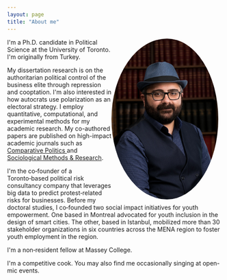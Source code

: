 ```yaml
---
layout: page
title: "About me"
---
```


<img src="/assets/img/prof_pic.jpg" align="right" width="250px" style="border-radius:50%;padding-right:10px"/>

I'm a Ph.D. candidate in Political Science at the University of Toronto. I'm originally from Turkey. 

My dissertation research is on the authoritarian political control of the business elite through repression and cooptation. I'm also interested in how autocrats use polarization as an electoral strategy. I employ quantitative, computational, and experimental methods for my academic research. My co-authored papers are published on high-impact academic journals such as <a href="https://jcp.gc.cuny.edu"> Comparative Politics </a> and [Sociological Methods & Research](https://journals.sagepub.com/home/smr). 

I'm the co‑founder of a Toronto‑based political risk consultancy company that leverages big data to predict protest‑related risks for
businesses. Before my doctoral studies, I co‑founded two social impact initiatives for youth empowerment. One based in Montreal advocated for youth inclusion in the design of smart cities. The other, based in Istanbul, mobilized more than 30 stakeholder organizations in six countries across the MENA region to foster youth employment in the region. 

I'm a non‑resident fellow at Massey College.

I'm a competitive cook. You may also find me occasionally singing at open-mic events.

<br clear="left"/>


